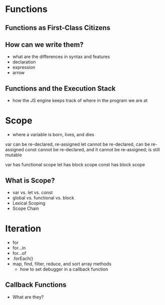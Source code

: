 # Functions

## Functions as First-Class Citizens

## How can we write them?
- what are the differences in syntax and features
- declaration
- expression
- arrow

## Functions and the Execution Stack
- how the JS engine keeps track of where in the program we are at

# Scope
- where a variable is born, lives, and dies

var can be re-declared, re-assigned
let cannot be re-declared, can be re-assigned
const cannot be re-declared, and it cannot be re-assigned; is still mutable

var has functional scope
let has block scope
const has block scope

## What is Scope?
- var vs. let vs. const
- global vs. functional vs. block
- Lexical Scoping
- Scope Chain

# Iteration
- for
- for...in
- for...of
- .forEach()
- map, find, filter, reduce, and sort array methods
  - how to set debugger in a callback function

## Callback Functions
- What are they?
